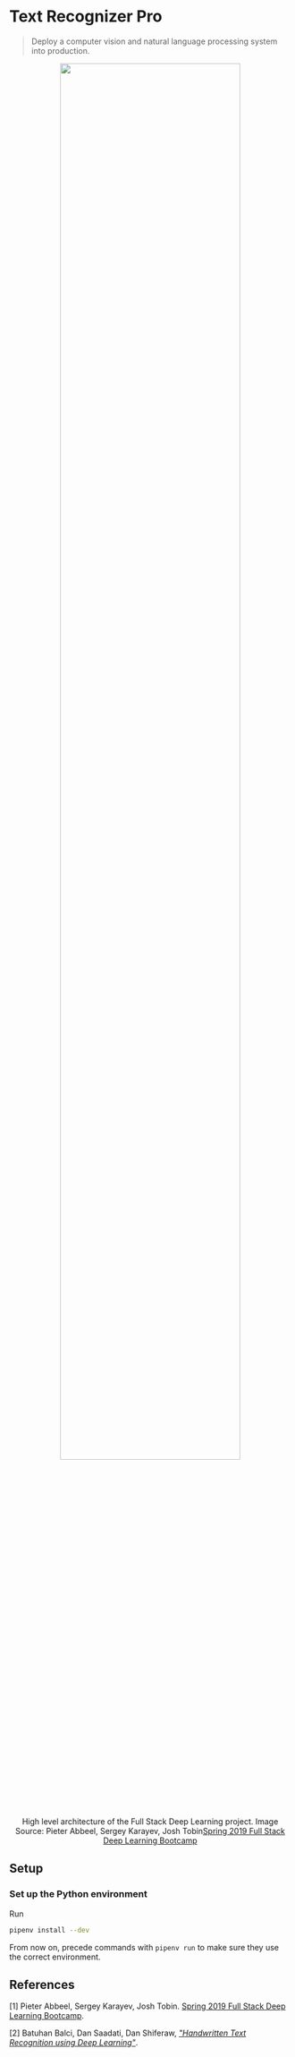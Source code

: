 # Text Recognizer Pro

> Deploy a computer vision and natural language processing system into production.



<div align="center">
  <img src="https://fullstackdeeplearning.com/assets/fsdl_lab_intro.jpg__vUzdzk%2FAxRhOPagFTz0ERFg47c719249c4807cf95e3e0fb7e014154" width="80%">
  <p>High level architecture of the Full Stack Deep Learning project. Image Source: Pieter Abbeel, Sergey Karayev, Josh Tobin<a href="https://fullstackdeeplearning.com/march2019">Spring 2019 Full Stack Deep Learning Bootcamp</a></p>
</div>



## Setup







### Set up the Python environment

Run

```sh
pipenv install --dev
```

From now on, precede commands with `pipenv run` to make sure they use the correct
environment.




## References

[1] Pieter Abbeel, Sergey Karayev, Josh Tobin. [Spring 2019 Full Stack Deep Learning Bootcamp](https://fullstackdeeplearning.com/march2019).

[2] Batuhan Balci, Dan Saadati, Dan Shiferaw, [*"Handwritten Text Recognition using Deep Learning"*](http://cs231n.stanford.edu/reports/2017/pdfs/810.pdf).